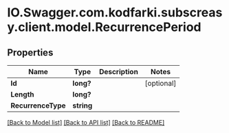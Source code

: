# IO.Swagger.com.kodfarki.subscreasy.client.model.RecurrencePeriod
## Properties

Name | Type | Description | Notes
------------ | ------------- | ------------- | -------------
**Id** | **long?** |  | [optional] 
**Length** | **long?** |  | 
**RecurrenceType** | **string** |  | 

[[Back to Model list]](../README.md#documentation-for-models) [[Back to API list]](../README.md#documentation-for-api-endpoints) [[Back to README]](../README.md)


